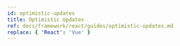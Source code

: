 ```yaml
---
id: optimistic-updates
title: Optimistic Updates
ref: docs/framework/react/guides/optimistic-updates.md
replace: { 'React': 'Vue' }
---
```

